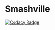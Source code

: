# Smashville

[![Codacy Badge](https://api.codacy.com/project/badge/Grade/d2e482cf66b74dc9b70244ccba7638b5)](https://www.codacy.com/app/JoshuaPetherick/Smashville?utm_source=github.com&utm_medium=referral&utm_content=Malithium/Smashville&utm_campaign=badger)
